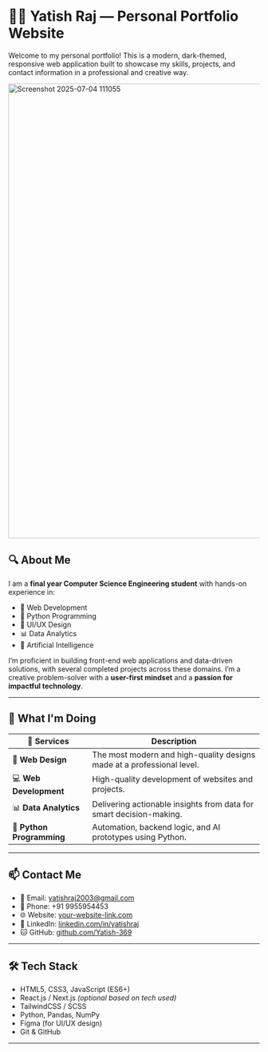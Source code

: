 # 🧑‍💻 Yatish Raj — Personal Portfolio Website

Welcome to my personal portfolio! This is a modern, dark-themed, responsive web application built to showcase my skills, projects, and contact information in a professional and creative way.

<img width="910" alt="Screenshot 2025-07-04 111055" src="https://github.com/user-attachments/assets/9945dd04-a64e-4c17-bcaa-7d3e643f80ce" />


## 🔍 About Me

I am a **final year Computer Science Engineering student** with hands-on experience in:

- 🔧 Web Development  
- 🐍 Python Programming  
- 🎨 UI/UX Design  
- 📊 Data Analytics  
- 🤖 Artificial Intelligence

I’m proficient in building front-end web applications and data-driven solutions, with several completed projects across these domains. I’m a creative problem-solver with a **user-first mindset** and a **passion for impactful technology**.

---

## 🚀 What I'm Doing

| 💼 Services | Description |
|------------|-------------|
| 🎨 **Web Design** | The most modern and high-quality designs made at a professional level. |
| 💻 **Web Development** | High-quality development of websites and projects. |
| 📊 **Data Analytics** | Delivering actionable insights from data for smart decision-making. |
| 🐍 **Python Programming** | Automation, backend logic, and AI prototypes using Python. |

---

## 📫 Contact Me

- 📧 Email: [yatishraj2003@gmail.com](mailto:yatishraj2003@gmail.com)
- 📱 Phone: +91 9955954453
- 🌐 Website: [your-website-link.com](https://your-website-link.com)
- 💼 LinkedIn: [linkedin.com/in/yatishraj](https://linkedin.com/in/yatishraj)
- 🐱 GitHub: [github.com/Yatish-369](https://github.com/Yatish-369)

---

## 🛠️ Tech Stack

- HTML5, CSS3, JavaScript (ES6+)
- React.js / Next.js *(optional based on tech used)*
- TailwindCSS / SCSS
- Python, Pandas, NumPy
- Figma (for UI/UX design)
- Git & GitHub

---
